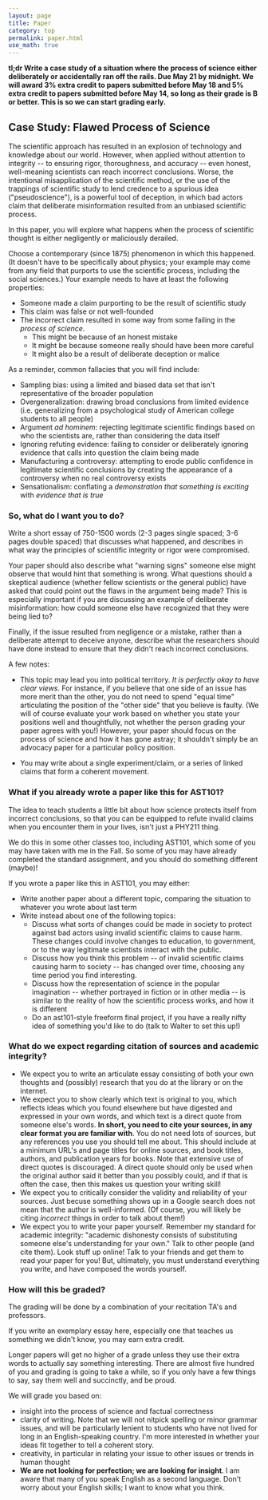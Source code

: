 ```yaml
---
layout: page
title: Paper
category: top
permalink: paper.html 
use_math: true
---
```


**tl;dr Write a case study of a situation where the process of science either deliberately or accidentally ran off the rails. 
Due May 21 by midnight. We will award 3% extra credit to papers submitted before May 18 and 5% extra credit to papers submitted before May 14, so long as their grade is B or better. This is so we can start grading early.**

## Case Study: Flawed Process of Science

The scientific approach has resulted in an explosion of technology and knowledge about our world. However, when applied without attention to integrity -- to ensuring rigor, thoroughness, and accuracy -- even honest, well-meaning scientists
can reach incorrect conclusions. Worse, the intentional misapplication of the scientific method, or the use of the trappings of scientific study to lend credence to a spurious idea ("pseudoscience"), is a powerful tool of deception, in which
bad actors claim that deliberate misinformation resulted from an unbiased scientific process.

In this paper, you will explore what happens when the process of scientific thought is either negligently or maliciously derailed.

Choose a contemporary (since 1875) phenomenon in which this happened. (It doesn't have to be specifically about physics; your example may come from any field that purports to use the scientific process, including the social sciences.) 
Your example needs to have at least the following properties:

* Someone made a claim purporting to be the result of scientific study
* This claim was false or not well-founded
* The incorrect claim resulted in some way from some failing in the *process of science*.
  * This might be because of an honest mistake
  * It might be because someone really should have been more careful 
  * It might also be a result of deliberate deception or malice

As a reminder, common fallacies that you will find include:

* Sampling bias: using a limited and biased data set that isn't representative of the broader population
* Overgeneralization: drawing broad conclusions from limited evidence (i.e. generalizing from a psychological study of American college students to all people)
* Argument *ad hominem*: rejecting legitimate scientific findings based on who the scientists are, rather than considering the data itself
* Ignoring refuting evidence: failing to consider or deliberately ignoring evidence that calls into question the claim being made
* Manufacturing a controversy: attempting to erode public confidence in legitimate scientific conclusions by creating the appearance of a controversy when no real controversy exists
* Sensationalism: conflating a *demonstration that something is exciting* with *evidence that is true*

### So, what do I want you to do?

Write a short essay of 750-1500 words (2-3 pages single spaced; 3-6 pages double spaced) that discusses what happened, and describes in what way the principles of scientific integrity or rigor were compromised.

Your paper should also describe what "warning signs" someone else might observe that would hint that something is wrong. 
What questions should a skeptical audience (whether fellow scientists or the general public) have asked that could point 
out the flaws in the argument being made? This is especially important if you are discussing an example of 
deliberate misinformation: how could someone else have recognized that they were being lied to?

Finally, if the issue resulted from negligence or a mistake, rather than a deliberate attempt to deceive anyone, describe what the researchers should have 
done instead to ensure that they didn't reach incorrect conclusions.

A few notes:

* This topic may lead you into political territory. *It is perfectly okay to have clear views*. For instance, if you believe 
that one side of an issue has more merit than the other, you do not need to spend "equal time" articulating the 
position of the "other side" that you believe is faulty. (We will of course evaluate your work based on whether you 
state your positions well and thoughtfully, not whether the person grading your paper agrees with you!) However, your
paper should focus on the process of science and how it has gone astray; it shouldn't simply be an advocacy paper 
for a particular policy position. 

* You may write about a single experiment/claim, or a series of linked claims that form a coherent movement.

### What if you already wrote a paper like this for AST101?

The idea to teach students a little bit about how science protects itself from incorrect conclusions, so that you can be equipped to refute invalid claims when you encounter them in your lives, isn't just a PHY211 thing.

We do this in some other classes too, including AST101, which some of you may have taken with me in the Fall. So some of you may have already completed the standard assignment, and you should do something different (maybe)!

If you wrote a paper like this in AST101, you may either:

* Write another paper about a different topic, comparing the situation to whatever you wrote about last term
* Write instead about one of the following topics:
  * Discuss what sorts of changes could be made in society to protect against bad actors using invalid scientific claims to cause harm. These changes could involve changes to education, to government, or to the way legitimate scientists interact with the public.
  * Discuss how you think this problem -- of invalid scientific claims causing harm to society -- has changed over time, choosing any time period you find interesting.
  * Discuss how the representation of science in the popular imagination -- whether portrayed in fiction or in other media -- is similar to the reality of how the scientific process works, and how it is different
  * Do an ast101-style freeform final project, if you have a really nifty idea of something you'd like to do (talk to Walter to set this up!)

### What do we expect regarding citation of sources and academic integrity?

* We expect you to write an articulate essay consisting of both your own thoughts and (possibly) research that you do at the library or on the internet.
* We expect you to show clearly which text is original to you, which reflects ideas which you found elsewhere but have digested and expressed in your own words, and which text is a direct quote from someone else's words. **In short, you need to cite your sources, in any clear format you are familiar with**.
You do not need lots of sources, but any references you use you should tell me about.
This should include at a minimum URL's and page titles for online sources, and book titles, authors, and publication years for books. 
Note that extensive use of direct quotes is discouraged. A direct quote should only be used when the original author said it better than you possibly could, and if that is
often the case, then this makes us question your writing skill!
* We expect you to critically consider the validity and reliability of your sources. Just becuse something shows up in a Google search does not mean that the author is well-informed.
(Of course, you will likely be citing *incorrect* things in order to talk about them!) 
* We expect you to write your paper yourself. Remember my standard for academic integrity: "academic dishonesty consists of substituting someone else's understanding for your own." 
Talk to other people (and cite them). Look stuff up online! Talk to your friends and get them to read your paper for you!
But, ultimately, you must understand everything you write, and have composed the words yourself.

### How will this be graded?

The grading will be done by a combination of your recitation TA's and professors. 

If you write an exemplary essay here, especially one that teaches us something we didn't know, you may earn extra credit.

Longer papers will get no higher of a grade unless they use their extra words to actually say something interesting. There are almost five hundred of you and grading is going to take a while, so if you only have a few things to say, say them well and succinctly, and be proud.

We will grade you based on:

* insight into the process of science and factual correctness
* clarity of writing. Note that we will not nitpick spelling or minor grammar issues, and will be particularly lenient to students who have not lived for long in an English-speaking country. I'm more interested in whether your ideas fit together to tell a coherent story.
* creativity, in particular in relating your issue to other issues or trends in human thought 
* **We are not looking for perfection; we are looking for insight**. I am aware that many of you speak English as a second language. Don't worry about your English skills; I want to know what you think.
